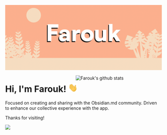 <!-- title -->
![farouk](https://github.com/faroukx/faroukx/blob/main/img/farouk.png?raw=true)


<!-- Your github readme stats // You can use this api: https://github.com/anuraghazra/github-readme-stats -->

<p>
  <a href="https://github.com/faroukx/handle-path-oz">
    <img width="55%" align="right" alt="Farouk's github stats" src="https://github-readme-stats.vercel.app/api?username=faroukx&show_icons=true&theme=gruvbox" />
  </a>

<!-- Talking about you -->
# Hi, I'm Farouk! <img src="https://github.com/faroukx/faroukx/blob/main/img/wave.gif?raw=true" width="30px">
  
Focused on creating and sharing with the Obsidian.md community. Driven to enhance our collective experience with the app.

Thanks for visiting!


<!-- visitors -->
<p align="left">
 <img src="https://visitor-badge.glitch.me/badge?page_id=faroukx.github&left_color=green&right_color=blue">
</p>






